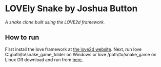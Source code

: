 # LOVEly Snake by Joshua Button
*A snake clone built using the LOVE2d framework.*

## How to run
First install the love framework at [the love2d website](http://www.love2d.org/).  Next, run love C:\path\to\snake_game_folder on Windows or love /path/to/snake_game on Linux OR download and run from [here.](http://dl.dropbox.com/u/2303550/lovely-snake.love)